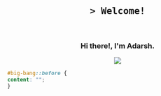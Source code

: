 <h2 align="center"><samp>&gt; Welcome!</samp></h2>
<br>
<h3 align="center"> Hi there!, I'm Adarsh.</h3>
    
<p align="center">
  <img src="https://capsule-render.vercel.app/api?type=waving&color=gradient&height=75&section=footer&width=100"/>
</p>

```css
#big-bang::before { 
content: "";
}
```
